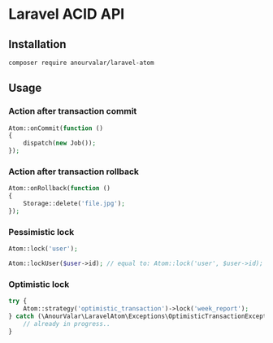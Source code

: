 # Laravel ACID API

## Installation

```bash
composer require anourvalar/laravel-atom
```


## Usage

### Action after transaction commit
```php
Atom::onCommit(function ()
{
    dispatch(new Job());
});
```


### Action after transaction rollback
```php
Atom::onRollback(function ()
{
    Storage::delete('file.jpg');
});
```


### Pessimistic lock
```php
Atom::lock('user');
```

```php
Atom::lockUser($user->id); // equal to: Atom::lock('user', $user->id);
```


### Optimistic lock
```php
try {
    Atom::strategy('optimistic_transaction')->lock('week_report');
} catch (\AnourValar\LaravelAtom\Exceptions\OptimisticTransactionException $e) {
    // already in progress..
}
```
